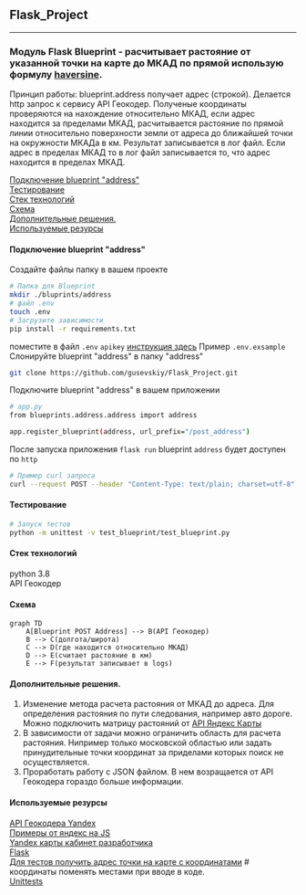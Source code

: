 ## Flask_Project

---

### Модуль Flask Blueprint - расчитывает растояние от указанной точки на карте до МКАД по прямой использую формулу [haversine](https://en.wikipedia.org/wiki/Haversine_formula).

Принцип работы: blueprint.address получает адрес (строкой). Делается http запрос к сервису API Геокодер. Полученые координаты проверяются на нахождение относительно МКАД, если адрес находится за пределами МКАД, расчитывается растояние по прямой линии относительно поверхности земли от адреса до ближайшей точки на окружности МКАДа в км. Результат записывается в лог файл. Если адрес в пределах МКАД то в лог файл записывается то, что адрес находится в пределах МКАД.  


[Подключение blueprint "address"](#Подключение-blueprint-"address")  
[Тестирование](#Тестирование)  
[Стек технологий](#Стек-технологий)  
[Схема](#Схема)  
[Дополнительные решения.](#Дополнительные-решения.)  
[Используемые резурсы](#Используемые-резурсы)



#### Подключение blueprint "address"

Создайте файлы папку в вашем проекте

```bash
# Папка для Blueprint
mkdir ./bluprints/address
# файл .env
touch .env
# Загрузите зависимости
pip install -r requirements.txt
```

поместите в файл `.env` `apikey` [инструкция здесь](https://yandex.ru/dev/maps/geocoder/doc/desc/concepts/about.html) Пример `.env.exsample`  
Слонируйте blueprint "address" в папку "address"

```bash
git clone https://github.com/gusevskiy/Flask_Project.git
```

Подключите blueprint "address" в вашем приложении

```bash
# app.py
from blueprints.address.address import address

app.register_blueprint(address, url_prefix="/post_address")
```

После запуска приложения `flask run` blueprint `address` будет доступен по `http`

```bash
# Пример curl запроса
curl --request POST --header "Content-Type: text/plain; charset=utf-8" --data "your_address" http://"your_host":"your_port"/address/post_address
```

#### Тестирование

```bash
# Запуск тестов
python -m unittest -v test_blueprint/test_blueprint.py
```

#### Стек технологий

python 3.8  
API Геокодер

#### Схема
```mermaid
graph TD
    A[Blueprint POST Address] --> B(API Геокодер)
    B --> C(долгота/широта)
    С --> D(где находится относительно МКАД)
    D --> E(считает растояние в км)
    E --> F(результат записывает в logs)
```
#### Дополнительные решения.
1) Изменение метода расчета растояния от МКАД до адреса. Для определения растояния по пути следования, например авто дороге. Можно подключить матрицу растояний от [API Яндекс Карты](https://yandex.ru/maps-api/products/distancematrix-api)
2) В зависимости от задачи можно ограничить область для расчета растояния. Нипример только московской областью или задать принудительные точки координат за приделами которых поиск не осуществляется.  
3) Проработать работу с JSON файлом. В нем возращается от API Геокодера гораздо больше информации.


#### Используемые резурсы

[API Геокодера Yandex](https://yandex.ru/dev/geocode/doc/ru/request)  
[Примеры от яндекс на JS](https://yandex.ru/dev/maps/jsbox/2.1/multiroute_data_access)  
[Yandex карты кабинет разработчика](https://yandex.ru/maps-api/products/?from=club)  
[Flask](https://flask.palletsprojects.com/en/2.0.x/)  
[Для тестов получить адрес точки на карте с координатами](https://snipp.ru/tools/address-coord)  # координаты поменять местами при вводе в коде.  
[Unittests](https://docs.python.org/3/library/unittest.html)
